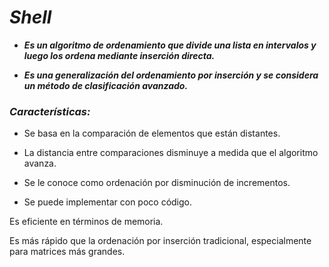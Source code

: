 # **_Shell_**

- **_Es un algoritmo de ordenamiento que divide una lista en intervalos y luego los ordena mediante inserción directa._**
  
- **_Es una generalización del ordenamiento por inserción y se considera un método de clasificación avanzado._** 

### **_Características:_**

- Se basa en la comparación de elementos que están distantes.
  
- La distancia entre comparaciones disminuye a medida que el algoritmo avanza.
  
- Se le conoce como ordenación por disminución de incrementos.
  
- Se puede implementar con poco código.
  
Es eficiente en términos de memoria.

Es más rápido que la ordenación por inserción tradicional, especialmente para matrices más grandes.
